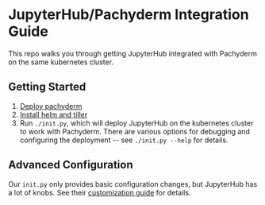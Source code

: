 # JupyterHub/Pachyderm Integration Guide

This repo walks you through getting JupyterHub integrated with Pachyderm on the same kubernetes cluster.

## Getting Started

1) [Deploy pachyderm](https://docs.pachyderm.com/latest/getting_started/local_installation/)
1) [Install helm and tiller](https://helm.sh/docs/using_helm/#installing-helm)
3) Run `./init.py`, which will deploy JupyterHub on the kubernetes cluster to work with Pachyderm. There are various options for debugging and configuring the deployment -- see `./init.py --help` for details.

## Advanced Configuration

Our `init.py` only provides basic configuration changes, but JupyterHub has a lot of knobs. See their [customization guide](https://zero-to-jupyterhub.readthedocs.io/en/latest/index.html#customization-guide) for details.
